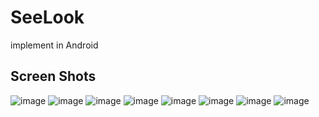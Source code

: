 # SeeLook
implement in Android

Screen Shots
-----

![image](https://user-images.githubusercontent.com/66946182/97982367-04e30500-1e17-11eb-822b-e040c8abd29c.png)
![image](https://user-images.githubusercontent.com/66946182/97982411-17f5d500-1e17-11eb-82f8-38afac0108e3.png)
![image](https://user-images.githubusercontent.com/66946182/97982439-23e19700-1e17-11eb-8e78-cf69ea374711.png)
![image](https://user-images.githubusercontent.com/66946182/97982500-3cea4800-1e17-11eb-8443-1f168a0f0c75.png)
![image](https://user-images.githubusercontent.com/66946182/97982532-496ea080-1e17-11eb-8941-cf71efb8763a.png)
![image](https://user-images.githubusercontent.com/66946182/97982561-58ede980-1e17-11eb-8a4b-a088de36d444.png)
![image](https://user-images.githubusercontent.com/66946182/97982686-7fac2000-1e17-11eb-915c-f1b181c413fb.png)
![image](https://user-images.githubusercontent.com/66946182/97982745-92265980-1e17-11eb-8d82-824fca9d8e8a.png)
